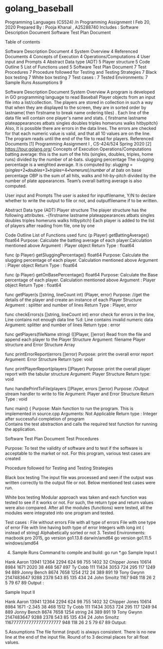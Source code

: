 # golang_baseball

Programming Languages (CS524) /n
Programming Assignment I
Feb 20, 2020 
Prepared By : Pooja Khanal , A25288740
Includes : 
Software Description Document
Software Test Plan Document 














Table of contents 

Software Description Document	4
System Overview	4
Referenced Documents	4
Concepts of Execution	4
Operations/Computations	4
User input and Prompts	4
Abstract Data type (ADT)	5
Player structure	5
Code Outline	5
List of Functions used	5
Software Test Plan Document	7
    Test Procedures	7
Procedure followed for Testing and Testing Strategies	7
Black box testing	7
White box testing	7
Test cases :	7
Tested Environments:	7
       Sample Runs
       Assumptions	9

Software Description Document 
System Overview 
A program is developed in GO programming language to read Baseball Player objects from an input file into a list/collection. The players are stored in collection in such a way that when they are displayed to the screen, they are in sorted order by lastname( then firstname to break name ordering tiles) . Each line of the data file will contain one player's name and stats.
{ firstname lastname plateappearances atbats singles doubles triples homeruns walks hitbypitch} 
Also, It is possible there are errors in the data lines. The errors are checked for that each numeric value is valid, and that all 10 values are on the line. The program reads until the end of the file to read for players.
Referenced Documents 
[1] Programming Assignment I , CS-424/524 Spring 2020 
[2] https://tour.golang.org/
 Concepts of Execution 
Operations/Computations
batting average: this is the sum of the hits (singles, doubles, triples, home runs) divided by the number of at-bats.
slugging percentage The slugging percentage is a weighted average. It is computed by:
𝑠𝑙𝑢𝑔𝑔𝑖𝑛𝑔 = (𝑠𝑖𝑛𝑔𝑙𝑒𝑠+2∗𝑑𝑜𝑢𝑏𝑙𝑒𝑠+3∗𝑡𝑟𝑖𝑝𝑙𝑒𝑠+4∗h𝑜𝑚𝑒𝑟𝑢𝑛𝑠)/𝑛𝑢𝑚𝑏𝑒𝑟 𝑜𝑓 𝑎𝑡 𝑏𝑎𝑡𝑠
on base percentage OBP is the sum of all hits, walks and hit-by-pitch divided by the number of plate appearances.
Team’s overall batting average is also computed.


User input and Prompts
The user is asked for inputfilename, Y/N to declare whether to write the output to file or not, and outputfilename if to be written. 
							
Abstract Data type (ADT)
Player structure
The player structure has the following attributes. 
-{firstname lastname plateappearances atbats singles doubles triples homeruns walks hitbypitch} 
Each player is added to the list of players after reading from file, one by one 


Code Outline
List of Functions used
func (p Player) getBattingAverage() float64
Purpose: Calculate the batting average of each player.Calculation mentioned above 
Argument : Player object 
Return Type : float64


func (p Player) getSluggingPercentage() float64
Purpose: Calculate the slugging percentage of each player. Calculation mentioned above
Argument : Player object 
Return Type : float64


func (p Player) getOnBasePercentage() float64
Purpose: Calculate the Base percentage of each player. Calculation mentioned above
Argument : Player object 
Return Type : float64


func getPlayer(s []string, lineCount int) (Player, error)
Purpose: //get the details of the player and create an instance of each Player Structure
Argument : splitter and number of lines 
Return Type : Player, error


func checkErrors(s []string, lineCount int) error
check for errors in the line,
Line contains not enough data
line %d: Line contains invalid numeric data
Argument: splitter and number of lines 
Return type : error


func getPlayers(fileName string) ([]Player, []error)
Read from the file and append each player to the Player Structure
Argument: filename
Player structure and Error Structure Array


func printErrorReport(errors []error)
Purpose: print the overall error report
Argument: Error Structure 
Return type: void


func printPlayerReport(players []Player)
Purpose: print the overall player report with the tabular structure
Argument: Player Structure
Return type: void


func handlePrintToFile(players []Player, errors []error)
Purpose: /Output stream handler to write to file
Argument: Player and Error Structure
Return Type : void


func main() {
Purpose: Main function to run the program. This is implemented in source.cpp
Arguments: Not Applicable 
Return type : Integer after successful completion of program  
Contains the test abstraction and calls the required test function for running the application. 





Software Test Plan Document
Test Procedures


Purpose: To test the validity of software and to test if the software is acceptable to the market or not. For this program, various test cases are created 


Procedure followed for Testing and Testing Strategies 


Black box testing
The input file was processed and seen if the output was written correctly to the output file or not. 
Below mentioned test cases were run.


White box testing 
Modular approach was taken and each function was tested to see if it works or not. For such, the return type and return values were also compared. 
After all the modules (functions) were tested, all the modules were integrated into one program and tested.
 
Test cases : 
File without errors 
File with all type of errors 
File with one type of error 
File with line having both type of error
Integers with long int ( instead of string) 
Alphabetically sorted or not
3. Tested Environments:
macbook pro 2015, go version go1.13.8 darwin/amd64
go version go1.11.5 windows/amd64


4. Sample Runs
 Command to compile and build: go run *.go 
Sample Input I 

Hank Aaron 13941 12364 2294 624 98 755 1402 32
Chipper Jones 10614 8984 1671 2020 38 468 567 897
Ty Cobb 111 11434 3053 724 295 117 1249 94 889
Jonny Bench 8674 7658 1254 212 24 389 891 19
Tony Gwynn 2147483647 9288 2378 543 85 135 434 24
John Smoltz 1167 948 118 26 2 5 79 67 89
Output : 

Sample Input II

Hank Aaron 13941 12364 2294 624 98 755 1402 32
Chipper Jones 10614 8984 1671 -2.345 38 468 1512
Ty Cobb 111 11434 3053 724 295 117 1249 94 889
Jonny Bench 8674 7658 1254 string 24 389 891 19
Tony Gwynn 2147483647 9288 2378 543 85 135 434 24
John Smoltz 11677777777777777777777 948 118 26 2 5 79 67 89
Output: 

5.Assumptions
The file format (input) is always consistent. 
There is no new line at the end of the input file.
Round of to 3 decimal places for all float values.
